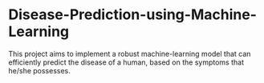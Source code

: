 # Disease-Prediction-using-Machine-Learning
This project aims to implement a robust machine-learning model that can efficiently predict the disease of a human, based on the symptoms that he/she possesses. 
